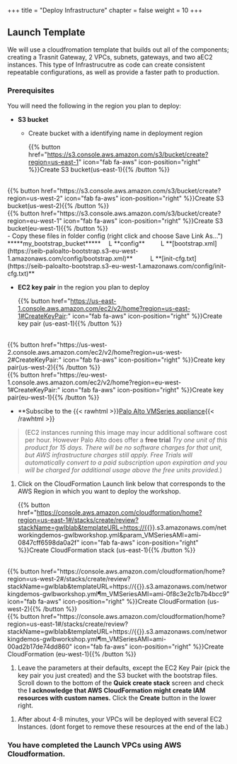 +++
title = "Deploy Infrastructure"
chapter = false
weight = 10
+++

## Launch Template

We will use a cloudfromation template that builds out all of the components; creating a Trasnit Gateway, 2 VPCs, subnets, gateways, and two aEC2 instances. This type of Infrastrucutre as code can create consistent repeatable configurations, as well as provide a faster path to production.

### Prerequisites ###
You will need the following in the region you plan to deploy:
- **S3 bucket** 
  - Create bucket with a identifying name in deployment region

    {{% button href="https://s3.console.aws.amazon.com/s3/bucket/create?region=us-east-1" icon="fab fa-aws" icon-position="right" %}}Create S3 bucket(us-east-1){{% /button %}}
<br />
    {{% button href="https://s3.console.aws.amazon.com/s3/bucket/create?region=us-west-2" icon="fab fa-aws" icon-position="right" %}}Create S3 bucket(us-west-2){{% /button %}}
<br />
    {{% button href="https://s3.console.aws.amazon.com/s3/bucket/create?region=eu-west-1" icon="fab fa-aws" icon-position="right" %}}Create S3 bucket(eu-west-1){{% /button %}}
<br />
  - Copy these files in folder config (right click and choose Save Link As...")
  *****my_bootstrap_bucket*****
      L **config**
          L **[bootstrap.xml](https://seib-paloalto-bootstrap.s3-eu-west-1.amazonaws.com/config/bootstrap.xml)**
          L **[init-cfg.txt](https://seib-paloalto-bootstrap.s3-eu-west-1.amazonaws.com/config/init-cfg.txt)**

- **EC2 key pair** in the region you plan to deploy

    {{% button href="https://us-east-1.console.aws.amazon.com/ec2/v2/home?region=us-east-1#CreateKeyPair:" icon="fab fa-aws" icon-position="right" %}}Create key pair (us-east-1){{% /button %}}
<br />
    {{% button href="https://us-west-2.console.aws.amazon.com/ec2/v2/home?region=us-west-2#CreateKeyPair:" icon="fab fa-aws" icon-position="right" %}}Create key pair(us-west-2){{% /button %}}
<br />
    {{% button href="https://eu-west-1.console.aws.amazon.com/ec2/v2/home?region=eu-west-1#CreateKeyPair:" icon="fab fa-aws" icon-position="right" %}}Create key pair(eu-west-1){{% /button %}}
<br />

- **Subscibe to the {{< rawhtml >}}<a href="https://aws.amazon.com/marketplace/pp/B083LH64T3?ref_=srh_res_product_title" target="_blank">Palo Alto VMSeries appliance</a>{{< /rawhtml >}}

>(EC2 instances running this image may incur additional software cost per hour. However Palo Alto does offer a **free trial** *Try one unit of this product for 15 days. There will be no software charges for that unit, but AWS infrastructure charges still apply. Free Trials will automatically convert to a paid subscription upon expiration and you will be charged for additional usage above the free units provided.*)

1. Click on the CloudFormation Launch link below that corresponds to the AWS Region in which you want to deploy the workshop.

    {{% button href="https://console.aws.amazon.com/cloudformation/home?region=us-east-1#/stacks/create/review?stackName=gwlblab&templateURL=https://{{<codebucket>}}.s3.amazonaws.com/networkingdemos-gwlbworkshop.yml&param_VMSeriesAMI=ami-0847cff6598da0a2f" icon="fab fa-aws" icon-position="right" %}}Create CloudFormation stack (us-east-1){{% /button %}}
<br />
    {{% button href="https://console.aws.amazon.com/cloudformation/home?region=us-west-2#/stacks/create/review?stackName=gwlblab&templateURL=https://{{<codebucket>}}.s3.amazonaws.com/networkingdemos-gwlbworkshop.yml&param_VMSeriesAMI=ami-0f8c3e2c1b7b4bcc9" icon="fab fa-aws" icon-position="right" %}}Create CloudFormation (us-west-2){{% /button %}}
<br />
    {{% button href="https://console.aws.amazon.com/cloudformation/home?region=us-east-1#/stacks/create/review?stackName=gwlblab&templateURL=https://{{<codebucket>}}.s3.amazonaws.com/networkingdemos-gwlbworkshop.yml&param_VMSeriesAMI=ami-00ad2b17de74dd860" icon="fab fa-aws" icon-position="right" %}}Create CloudFormation (eu-west-1){{% /button %}}
<br />



1. Leave the parameters at their defaults, except the EC2 Key Pair (pick the key pair you just created) and the S3 bucket with the bootstrap files. Scroll down to the bottom of the **Quick create stack** screen and check the **I acknowledge that AWS CloudFormation might create IAM resources with custom names.** Click the **Create** button in the lower right.

1) After about 4-8 minutes, your VPCs will be deployed with several EC2 Instances. (dont forget to remove these resources at the end of the lab.)

### You have completed the Launch VPCs using AWS Cloudformation.

